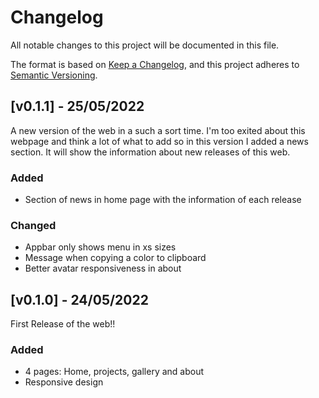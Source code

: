 # Changelog
All notable changes to this project will be documented in this file.

The format is based on [Keep a Changelog](https://keepachangelog.com/en/1.0.0/),
and this project adheres to [Semantic Versioning](https://semver.org/spec/v2.0.0.html).


## [v0.1.1] - 25/05/2022
A new version of the web in a such a sort time. I'm too exited about this webpage and think a lot of what to add so in this version I added a news section. 
It will show the information about new releases of this web.

### Added 
- Section of news in home page with the information of each release
### Changed
- Appbar only shows menu in xs sizes
- Message when copying a color to clipboard
- Better avatar responsiveness in about


## [v0.1.0] - 24/05/2022
First Release of the web!!

### Added
- 4 pages: Home, projects, gallery and about
- Responsive design


